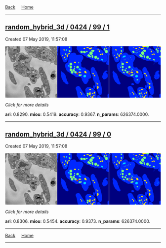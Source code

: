 
[Back](..)&nbsp;&nbsp;&nbsp;&nbsp;&nbsp;[Home](https://leapmanlab.github.io/snapshots)

---

<div class="summary"><a href="1"><h2>random_hybrid_3d / 0424 / 99 / 1</h2></a><p>Created 07 May 2019, 11:57:08
</p><a href="1"><img src="1/media/summary.png" align="center"></a><p>
<i>Click for more details</i>
</p></div>

**ari**: 0.8290. **miou**: 0.5419. **accuracy**: 0.9367. **n_params**: 626374.0000. 

---

<div class="summary"><a href="0"><h2>random_hybrid_3d / 0424 / 99 / 0</h2></a><p>Created 07 May 2019, 11:57:08
</p><a href="0"><img src="0/media/summary.png" align="center"></a><p>
<i>Click for more details</i>
</p></div>

**ari**: 0.8306. **miou**: 0.5454. **accuracy**: 0.9373. **n_params**: 626374.0000. 

---

[Back](..)&nbsp;&nbsp;&nbsp;&nbsp;&nbsp;[Home](https://leapmanlab.github.io/snapshots)

---
